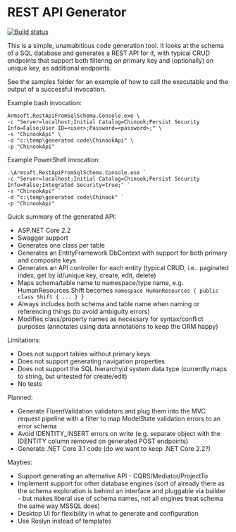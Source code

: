 # REST API Generator

[![Build status](https://ci.appveyor.com/api/projects/status/8c5pi7t1ccr33e7n/branch/master?svg=true)](https://ci.appveyor.com/project/kane-armstrong/rest-api-from-sql/branch/master)

This is a simple, unamabitious code generation tool. It looks at the schema of a SQL database 
and generates a REST API for it, with typical CRUD endpoints that support both filtering on 
primary key and (optionally) on unique key, as additional endpoints.

See the samples folder for an example of how to call the executable and the output of a successful invocation.

Example bash invocation:

```
Armsoft.RestApiFromSqlSchema.Console.exe \
-c "Server=localhost;Initial Catalog=Chinook;Persist Security Info=False;User ID=<user>;Password=<password>;" \
-s "ChinookApi" \
-d "c:\temp\generated code\ChinookApi" \
-p "ChinookApi"
```

Example PowerShell invocation:

```
.\Armsoft.RestApiFromSqlSchema.Console.exe `
-c "Server=localhost;Initial Catalog=Chinook;Persist Security Info=False;Integrated Security=true;" `
-s "ChinookApi" `
-d "c:\temp\generated code\Chinook" `
-p "ChinookApi" 
```

Quick summary of the generated API:

  * ASP.NET Core 2.2
  * Swagger support
  * Generates one class per table 
  * Generates an EntityFramework DbContext with support for both primary and composite keys
  * Generates an API controller for each entity (typical CRUD, i.e.. paginated index, get by id/unique key, create, edit, delete)
  * Maps schema/table name to namespace/type name, e.g. HumanResources.Shift becomes `namespace HumanResources { public class Shift { ... } }`
  * Always includes both schema and table name when naming or referencing things (to avoid ambiguity errors)
  * Modifies class/property names as necessary for syntax/conflict purposes (annotates using data annotations to keep the ORM happy)

Limitations:

  * Does not support tables without primary keys
  * Does not support generating navigation properties
  * Does not support the SQL hierarchyid system data type (currently maps to string, but untested for create/edit)
  * No tests

Planned:

  * Generate FluentValidation validators and plug them into the MVC request pipeline with a filter to map ModelState validation errors to an error schema
  * Avoid IDENTITY_INSERT errors on write (e.g. separate object with the IDENTITY column removed on generated POST endpoints)
  * Generate .NET Core 3.1 code (do we want to keep .NET Core 2.2?)

Maybes:

  * Support generating an alternative API - CQRS/Mediator/ProjectTo
  * Implement support for other database engines (sort of already there as the schema exploration is behind an interface and 
pluggable via builder - but makes liberal use of schema names, not all engines treat schema the same way MSSQL does)
  * Desktop UI for flexibility in what to generate and configuration
  * Use Roslyn instead of templates
